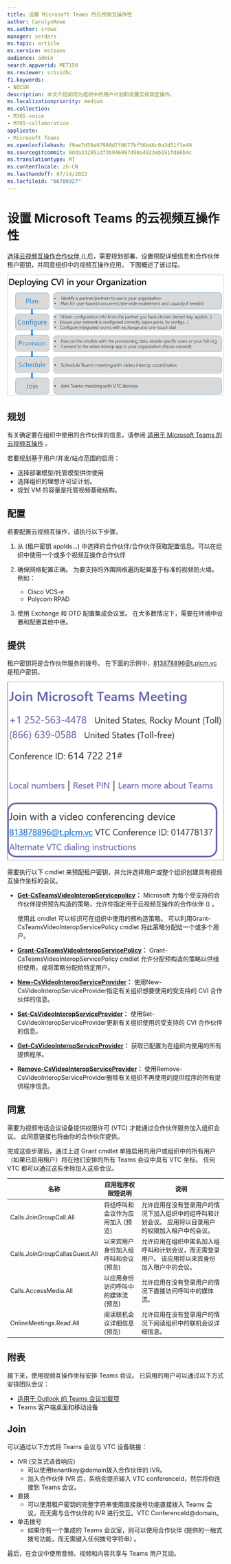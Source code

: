 ```yaml
---
title: 设置 Microsoft Teams 的云视频互操作性
author: CarolynRowe
ms.author: crowe
manager: serdars
ms.topic: article
ms.service: msteams
audience: admin
search.appverid: MET150
ms.reviewer: srividhc
f1.keywords:
- NOCSH
description: 本文介绍如何为组织中的用户计划和设置云视频互操作。
ms.localizationpriority: medium
ms.collection:
- M365-voice
- M365-collaboration
appliesto:
- Microsoft Teams
ms.openlocfilehash: f9ae7d59a97989d7f0677bf56b46c0a3d51f3e49
ms.sourcegitcommit: 0dda332951df3b946097d90a4923eb191fd86b4c
ms.translationtype: MT
ms.contentlocale: zh-CN
ms.lasthandoff: 07/14/2022
ms.locfileid: "66789327"
---
```

# <a name="set-up-cloud-video-interop-for-microsoft-teams"></a>设置 Microsoft Teams 的云视频互操作性

[选择云视频互操作合作伙伴 () ](cloud-video-interop.md)后，需要规划部署、设置预配详细信息和合作伙伴租户密钥，并同意组织中的视频互操作应用。 下图概述了该过程。

![在组织中部署 CVI。](media/deploying-cvi.png)

## <a name="plan"></a>规划

有关确定要在组织中使用的合作伙伴的信息，请参阅 [适用于 Microsoft Teams 的云视频互操作](cloud-video-interop.md) 。

若要规划基于用户/并发/站点范围的启用：

- 选择部署模型/托管模型供你使用
- 选择组织的理想许可证计划。
- 规划 VM 的容量是托管视频基础结构。

## <a name="configure"></a>配置

若要配置云视频互操作，请执行以下步骤。

1. 从 (租户密钥 appIds...) 中选择的合作伙伴/合作伙伴获取配置信息。可以在组织中使用一个或多个视频互操作合作伙伴

2. 确保网络配置正确。 为要支持的外围网络遍历配置基于标准的视频防火墙。 例如：
    - Cisco VCS-e
    - Polycom RPAD

3. 使用 Exchange 和 OTD 配置集成会议室。 在大多数情况下，需要在环境中设置和配置其他中继。

## <a name="provision"></a>提供

租户密钥将是合作伙伴服务的拨号。 在下面的示例中，813878896@t.plcm.vc 是租户密钥。

![租户密钥示例。](media/tenant-key-example.png)

需要执行以下 cmdlet 来预配租户密钥，并允许选择用户或整个组织创建具有视频互操作坐标的会议。

- **[Get-CsTeamsVideoInteropServicepolicy](/powershell/module/skype/get-csteamsvideointeropservicepolicy)：** Microsoft 为每个受支持的合作伙伴提供预先构造的策略，允许你指定用于云视频互操作的合作伙伴 () 。

    使用此 cmdlet 可以标识可在组织中使用的预构造策略。 可以利用Grant-CsTeamsVideoInteropServicePolicy cmdlet 将此策略分配给一个或多个用户。

- **[Grant-CsTeamsVideoInteropServicePolicy](/powershell/module/skype/grant-csteamsvideointeropservicepolicy)：** Grant-CsTeamsVideoInteropServicePolicy cmdlet 允许分配预构造的策略以供组织使用，或将策略分配给特定用户。

- **[New-CsVideoInteropServiceProvider](/powershell/module/skype/new-csvideointeropserviceprovider)：** 使用New-CsVideoInteropServiceProvider指定有关组织想要使用的受支持的 CVI 合作伙伴的信息。

- **[Set-CsVideoInteropServiceProvider](/powershell/module/skype/set-csvideointeropserviceprovider)：** 使用Set-CsVideoInteropServiceProvider更新有关组织使用的受支持的 CVI 合作伙伴的信息。

- **[Get-CsVideoInteropServiceProvider](/powershell/module/skype/get-csvideointeropserviceprovider)：** 获取已配置为在组织内使用的所有提供程序。

- **[Remove-CsVideoInteropServiceProvider](/powershell/module/skype/remove-csvideointeropserviceprovider)：** 使用Remove-CsVideoInteropServiceProvider删除有关组织不再使用的提供程序的所有提供程序信息。

## <a name="consent"></a>同意

需要为视频电话会议设备提供权限许可 (VTC) 才能通过合作伙伴服务加入组织会议。 此同意链接也将由你的合作伙伴提供。

完成这些步骤后，通过上述 Grant cmdlet 单独启用的用户或组织中的所有用户（如果已启用租户）将在他们安排的所有 Teams 会议中具有 VTC 坐标。 任何 VTC 都可以通过这些坐标加入这些会议。

|名称|应用程序权限短说明| 说明|
|---|---|---|
|Calls.JoinGroupCall.All|将组呼叫和会议作为应用加入 (预览) |允许应用在没有登录用户的情况下加入组织中的组呼叫和计划会议。  应用将以目录用户的权限加入租户中的会议。|
|Calls.JoinGroupCallasGuest.All|以来宾用户身份加入组呼叫和会议 (预览) |允许应用在组织中匿名加入组呼叫和计划会议，而无需登录用户。  该应用将以来宾身份加入租户中的会议。|
|Calls.AccessMedia.All|以应用身份访问呼叫中的媒体流 (预览) |允许应用在没有登录用户的情况下直接访问呼叫中的媒体流。|
|OnlineMeetings.Read.All|阅读联机会议详细信息 (预览) |允许应用在没有登录用户的情况下阅读组织中的联机会议详细信息。|

## <a name="schedule"></a>附表

接下来，使用视频互操作坐标安排 Teams 会议。 已启用的用户可以通过以下方式安排团队会议：

- [适用于 Outlook 的 Teams 会议加载项](teams-add-in-for-outlook.md)
- Teams 客户端桌面和移动设备

## <a name="join"></a>Join

可以通过以下方式将 Teams 会议与 VTC 设备联接：

- IVR (交互式语音响应) 
  - 可以使用tenantkey@domain拨入合作伙伴的 IVR。
  - 加入合作伙伴 IVR 后，系统会提示输入 VTC conferenceId，然后将你连接到 Teams 会议。
- 直拨
  - 可以使用租户密钥的完整字符串使用直接拨号功能直接拨入 Teams 会议，而无需与合作伙伴的 IVR 进行交互。VTC ConferenceId@domain。
- 单击拨号
  - 如果你有一个集成的 Teams 会议室，则可以使用合作伙伴 (提供的一触式拨号功能，而无需键入任何拨号字符串) 。

最后，在会议中使用音频、视频和内容共享与 Teams 用户互动。
